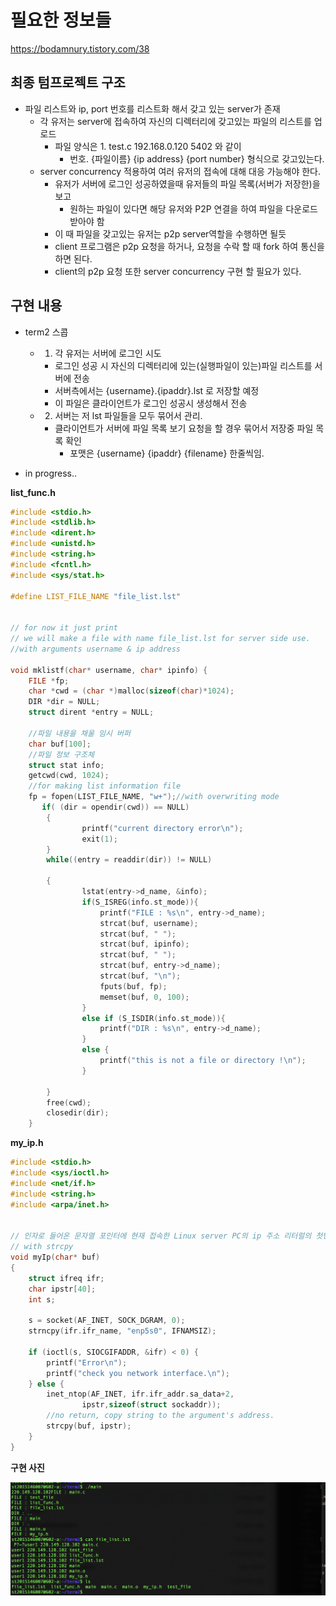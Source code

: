 # 필요한 정보들

https://bodamnury.tistory.com/38



## 최종 텀프로젝트 구조

- 파일 리스트와 ip, port 번호를 리스트화 해서 갖고 있는 server가 존재
    - 각 유저는 server에 접속하여 자신의 디렉터리에 갖고있는 파일의 리스트를 업로드
        - 파일 양식은 1. test.c 192.168.0.120 5402 와 같이
            - 번호. {파일이름} {ip address} {port number} 형식으로 갖고있는다.
    - server concurrency 적용하여 여러 유저의 접속에 대해 대응 가능해야 한다.
        - 유저가 서버에 로그인 성공하였을때 유저들의 파일 목록(서버가 저장한)을 보고
            - 원하는 파일이 있다면 해당 유저와 P2P 연결을 하여 파일을 다운로드 받아야 함
        - 이 때 파일을 갖고있는 유저는 p2p server역할을 수행하면 될듯
        - client 프로그램은 p2p 요청을 하거나, 요청을 수락 할 때 fork 하여 통신을 하면 된다.
        - client의 p2p 요청 또한 server concurrency 구현 할 필요가 있다.
    
    
## 구현 내용

- term2 스콥
    - 1. 각 유저는 서버에 로그인 시도
        - 로그인 성공 시 자신의 디렉터리에 있는(실행파일이 있는)파일 리스트를 서버에 전송
        - 서버측에서는 {username}.{ipaddr}.lst 로 저장할 예정
        - 이 파일은 클라이언트가 로그인 성공시 생성해서 전송
    - 2. 서버는 저 lst 파일들을 모두 묶어서 관리.
        - 클라이언트가 서버에 파일 목록 보기 요청을 할 경우 묶어서 저장중 파일 목록 확인
            - 포맷은 {username} {ipaddr} {filename} 한줄씩임.

- in progress..


<strong>list_func.h</strong>

```c
#include <stdio.h>
#include <stdlib.h>
#include <dirent.h>
#include <unistd.h>
#include <string.h>
#include <fcntl.h>
#include <sys/stat.h>

#define LIST_FILE_NAME "file_list.lst"


// for now it just print
// we will make a file with name file_list.lst for server side use.
//with arguments username & ip address

void mklistf(char* username, char* ipinfo) {
    FILE *fp;
    char *cwd = (char *)malloc(sizeof(char)*1024);
    DIR *dir = NULL;
    struct dirent *entry = NULL; 

    //파일 내용을 채울 임시 버퍼
    char buf[100];
    //파일 정보 구조체
    struct stat info;
    getcwd(cwd, 1024);
    //for making list information file
    fp = fopen(LIST_FILE_NAME, "w+");//with overwriting mode
       if( (dir = opendir(cwd)) == NULL)
        {
                printf("current directory error\n");
                exit(1);
        }
        while((entry = readdir(dir)) != NULL)

        {
                lstat(entry->d_name, &info);
                if(S_ISREG(info.st_mode)){
                    printf("FILE : %s\n", entry->d_name);
                    strcat(buf, username);
                    strcat(buf, " ");
                    strcat(buf, ipinfo);
                    strcat(buf, " ");
                    strcat(buf, entry->d_name);
                    strcat(buf, "\n");
                    fputs(buf, fp);
                    memset(buf, 0, 100);
                }
                else if (S_ISDIR(info.st_mode)){
                    printf("DIR : %s\n", entry->d_name);
                }
                else {
                    printf("this is not a file or directory !\n");
                }

        }
        free(cwd);
        closedir(dir);
    }
```

<strong>my_ip.h</strong>

```c
#include <stdio.h>
#include <sys/ioctl.h>
#include <net/if.h>
#include <string.h>
#include <arpa/inet.h>
 

// 인자로 들어온 문자열 포인터에 현재 접속한 Linux server PC의 ip 주소 리터럴의 첫번째 주소를 넣어줌
// with strcpy
void myIp(char* buf)
{
    struct ifreq ifr;
    char ipstr[40];
    int s;
    
    s = socket(AF_INET, SOCK_DGRAM, 0);
    strncpy(ifr.ifr_name, "enp5s0", IFNAMSIZ);
 
    if (ioctl(s, SIOCGIFADDR, &ifr) < 0) {
        printf("Error\n");
        printf("check you network interface.\n");
    } else {
        inet_ntop(AF_INET, ifr.ifr_addr.sa_data+2,
                ipstr,sizeof(struct sockaddr));
        //no return, copy string to the argument's address.
        strcpy(buf, ipstr);
    }
}
```

<strong> 구현 사진 </strong>

![1](images/1.png)